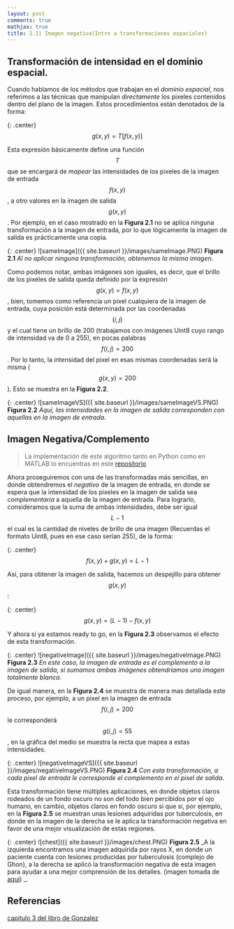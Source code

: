 ```yaml
---
layout: post
comments: true
mathjax: true
title: 2.1| Imagen negativa(Intro a transformaciones espaciales)
---
```


## Transformación de intensidad en el dominio espacial.

Cuando hablamos de los métodos que trabajan en el _dominio espacial_, nos referimos a las técnicas que manipulan _directamente_ los pixeles contenidos dentro del plano de la imagen. Estos procedimientos están denotados de la forma:

{: .center}
$$g(x, y) = T[f(x, y)]$$

Esta expresión básicamente define una función $$T$$ que se encargará de _mapear_ las intensidades de los pixeles de la imagen de entrada $$f(x, y)$$, a otro valores en la imagen de salida $$g(x, y)$$. Por ejemplo, en el caso mostrado en la __Figura 2.1__ no se aplica ninguna transformación a la imagen de entrada, por lo que lógicamente la imagen de salida es prácticamente una copia.

{: .center}
![sameImage]({{ site.baseurl }}/images/sameImage.PNG)
 __Figura 2.1__ _Al no aplicar ninguna transformación, obtenemos la misma imagen_.

Como podemos notar, ambas imágenes son iguales, es decir, que el brillo de los pixeles de salida queda definido por la expresión $$g(x,y) = f(x, y)$$, bien, tomemos como referencia un pixel cualquiera de la imagen de entrada, cuya posición está determinada por las coordenadas $$(i, j)$$ y el cual tiene un brillo de 200 (trabajamos con imágenes Uint8 cuyo rango de intensidad va de 0 a 255), en pocas palabras $$f(i, j) = 200$$. Por lo tanto, la intensidad del pixel en esas mismas coordenadas será la misma ($$g(x, y) = 200$$). Esto se muestra en la __Figura 2.2__.

{: .center}
![sameImageVS]({{ site.baseurl }}/images/sameImageVS.PNG)
 __Figura 2.2__ _Aquí, las intensidades en la imagen de salida corresponden con aquellas en la imagen de entrada_.


## Imagen Negativa/Complemento

> La implementación de este algoritmo tanto en Python como en MATLAB lo encuentras en este [repositorio](https://github.com/BryanMed/Procesamiento-de-imagen/tree/master/2.1%20imagen%20negativa)

Ahora proseguiremos con una de las transformadas más sencillas, en donde obtendremos el _negativo_ de la imagen de entrada, en donde se espera que la intensidad de los pixeles en la imagen de salida sea _complementaria_ a aquella de la imagen de entrada. Para lograrlo, consideramos que la suma de ambas intensidades, debe ser igual $$L-1$$ el cual es la cantidad de niveles de brillo de una imagen (Recuerdas el formato Uint8, pues en ese caso serían 255), de la forma:

{: .center}
$$f(x, y) + g(x, y) = L-1$$

Así, para obtener la imagen de salida, hacemos un despejillo para obtener $$g(x, y)$$:

{: .center}
$$g(x, y) = (L-1) - f(x, y)$$

Y ahora si ya estamos ready to go, en la __Figura 2.3__ observamos el efecto de esta transformación.

{: .center}
![negativeImage]({{ site.baseurl }}/images/negativeImage.PNG)
 __Figura 2.3__ _En este caso, la imagen de entrada es el complemento a la imagen de salida, si sumamos ambas imágenes obtendriamos una imagen totalmente blanca_.
 
 De igual manera, en la __Figura 2.4__ se muestra de manera mas detallada este proceso, por ejemplo, a un pixel en la imagen de entrada $$f(i, j) = 200$$ le corresponderá $$g(i, j) = 55$$, en la gráfica del medio se muestra la recta que mapea a estas intensidades. 
 
 {: .center}
![negativeImageVS]({{ site.baseurl }}/images/negativeImageVS.PNG)
 __Figura 2.4__ _Con esta transformación, a cada pixel de entrada le corresponde el complemento en el pixel de salida_.
 
 Esta transformación tiene múltiples aplicaciones, en donde objetos claros rodeados de un fondo oscuro no son del todo bien percibidos por el ojo humano, en cambio, objetos claros en fondo oscuro si que si, por ejemplo, en la __Figura 2.5__ se muestran unas lesiones adquiridas por tuberculosis, en donde en la imagen de la derecha se le aplica la transformación negativa en favor de una mejor visualización de estas regiones.
 
 {: .center}
![chest]({{ site.baseurl }}/images/chest.PNG)
 __Figura 2.5__ _A la izquierda encontramos una imagen adquirida por rayos X, en donde un paciente cuenta con lesiones producidas por tuberculosis (complejo de Ghon), a la derecha se aplicó la transformación negativa de esta imagen para ayudar a una mejor comprensión de los detalles.  (imagen tomada de [aqui](https://en.wikipedia.org/wiki/Tuberculosis_radiology#/media/File:Chest_x-ray_of_Ghon%27s_complex_of_active_tuberculosis.jpg)) _.
 
 ## Referencias
 
 [capitulo 3 del libro de Gonzalez](https://www.amazon.com/Digital-Image-Processing-Rafael-Gonzalez/dp/0133356728)
 
 
 
